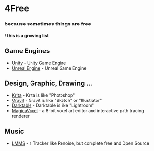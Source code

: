 # 4Free

### because sometimes things are free
#### ! this is a growing list

## Game Engines
+ [Unity](https://unity3d.com) - Unity Game Engine
+ [Unreal Engine](https://www.unrealengine.com) - Unreal Game Engine

## Design, Graphic, Drawing ...
+ [Krita](https://krita.org) - Krita is like "Photoshop"
+ [Gravit](https://gravit.io/) - Gravit is like "Sketch" or "Illustrator"
+ [Darktable](https://www.darktable.org/) - Darktable is like "Lightroom"
+ [MagicaVoxel](https://ephtracy.github.io) - a 8-bit voxel art editor and interactive path tracing renderer

## Music
+ [LMMS](https://lmms.io/) - a Tracker like Renoise, but complete free and Open Source

